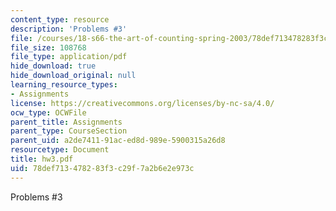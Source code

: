 ```yaml
---
content_type: resource
description: 'Problems #3'
file: /courses/18-s66-the-art-of-counting-spring-2003/78def713478283f3c29f7a2b6e2e973c_hw3.pdf
file_size: 108768
file_type: application/pdf
hide_download: true
hide_download_original: null
learning_resource_types:
- Assignments
license: https://creativecommons.org/licenses/by-nc-sa/4.0/
ocw_type: OCWFile
parent_title: Assignments
parent_type: CourseSection
parent_uid: a2de7411-91ac-ed8d-989e-5900315a26d8
resourcetype: Document
title: hw3.pdf
uid: 78def713-4782-83f3-c29f-7a2b6e2e973c
---
```

Problems #3